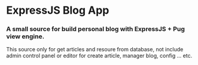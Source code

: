# ExpressJS Blog App
### A small source for build personal blog with ExpressJS + Pug view engine.

This source only for get articles and resoure from database, not include admin control panel or editor for create article, manager blog, config ... etc.

